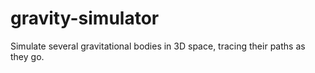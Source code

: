 # gravity-simulator
Simulate several gravitational bodies in 3D space, tracing their paths as they go.
